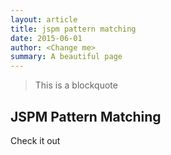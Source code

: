```yaml
---
layout: article
title: jspm pattern matching
date: 2015-06-01
author: <Change me>
summary: A beautiful page
---
```


> This is a blockquote
## JSPM Pattern Matching
Check it out
